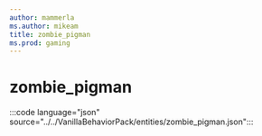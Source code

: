 ```yaml
---
author: mammerla
ms.author: mikeam
title: zombie_pigman
ms.prod: gaming
---
```


# zombie_pigman

:::code language="json" source="../../VanillaBehaviorPack/entities/zombie_pigman.json":::